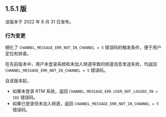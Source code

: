 ## 1.5.1 版

该版本于 2022 年 8 月 31 日发布。

### 行为变更

细化了 `CHANNEL_MESSAGE_ERR_NOT_IN_CHANNEL = 5` 错误码的触发条件，便于用户定位和排查。

在先前版本中，用户未登录系统和未加入频道导致的频道消息发送失败，均返回 `CHANNEL_MESSAGE_ERR_NOT_IN_CHANNEL = 5` 错误码。

自该版本起，
- 如果未登录 RTM 系统，返回 `CHANNEL_MESSAGE_ERR_USER_NOT_LOGGED_IN = 102` 错误码。
- 如果已登录但未加入频道，返回 `CHANNEL_MESSAGE_ERR_NOT_IN_CHANNEL = 5` 错误码。

